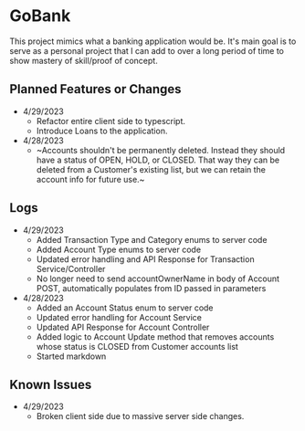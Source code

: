# GoBank
This project mimics what a banking application would be. It's main goal is to serve as a personal project that I can add to over a long period of time to show mastery of skill/proof of concept.

## Planned Features or Changes
- 4/29/2023
    - Refactor entire client side to typescript.
    - Introduce Loans to the application.
- 4/28/2023
    - ~Accounts shouldn't be permanently deleted. Instead they should have a status of OPEN, HOLD, or CLOSED. That way they can be deleted from a Customer's existing list, but we can retain the account info for future use.~

## Logs
- 4/29/2023
    - Added Transaction Type and Category enums to server code
    - Added Account Type enums to server code
    - Updated error handling and API Response for Transaction Service/Controller
    - No longer need to send accountOwnerName in body of Account POST, automatically populates from ID passed in parameters
- 4/28/2023
    - Added an Account Status enum to server code
    - Updated error handling for Account Service
    - Updated API Response for Account Controller
    - Added logic to Account Update method that removes accounts whose status is CLOSED from Customer accounts list
    - Started markdown

## Known Issues
- 4/29/2023
    - Broken client side due to massive server side changes.
 